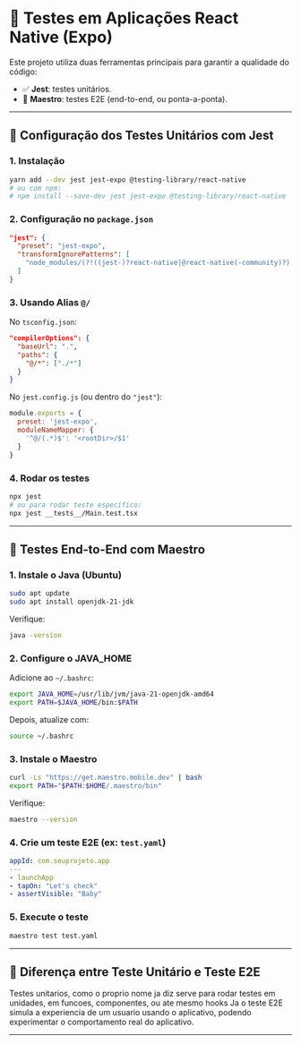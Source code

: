 # 📱 Testes em Aplicações React Native (Expo)

Este projeto utiliza duas ferramentas principais para garantir a qualidade do código:

- ✅ **Jest**: testes unitários.
- 🧪 **Maestro**: testes E2E (end-to-end, ou ponta-a-ponta).

---

## 🔧 Configuração dos Testes Unitários com Jest

### 1. Instalação

```bash
yarn add --dev jest jest-expo @testing-library/react-native
# ou com npm:
# npm install --save-dev jest jest-expo @testing-library/react-native
```

### 2. Configuração no `package.json`

```json
"jest": {
  "preset": "jest-expo",
  "transformIgnorePatterns": [
    "node_modules/(?!((jest-)?react-native|@react-native(-community)?)|expo(nent)?|@expo(nent)?/.*|@expo-google-fonts/.*|react-navigation|@react-navigation/.*|@sentry/react-native|native-base|react-native-svg)"
  ]
}
```

### 3. Usando Alias `@/`

No `tsconfig.json`:

```json
"compilerOptions": {
  "baseUrl": ".",
  "paths": {
    "@/*": ["./*"]
  }
}
```

No `jest.config.js` (ou dentro do `"jest"`):

```js
module.exports = {
  preset: 'jest-expo',
  moduleNameMapper: {
    '^@/(.*)$': '<rootDir>/$1'
  }
}
```

### 4. Rodar os testes

```bash
npx jest
# ou para rodar teste específico:
npx jest __tests__/Main.test.tsx
```

---

## 🤖 Testes End-to-End com Maestro

### 1. Instale o Java (Ubuntu)

```bash
sudo apt update
sudo apt install openjdk-21-jdk
```

Verifique:

```bash
java -version
```

### 2. Configure o JAVA_HOME

Adicione ao `~/.bashrc`:

```bash
export JAVA_HOME=/usr/lib/jvm/java-21-openjdk-amd64
export PATH=$JAVA_HOME/bin:$PATH
```

Depois, atualize com:

```bash
source ~/.bashrc
```

### 3. Instale o Maestro

```bash
curl -Ls "https://get.maestro.mobile.dev" | bash
export PATH="$PATH:$HOME/.maestro/bin"
```

Verifique:

```bash
maestro --version
```

### 4. Crie um teste E2E (ex: `test.yaml`)

```yaml
appId: com.seuprojeto.app
---
- launchApp
- tapOn: "Let's check"
- assertVisible: "Baby"
```

### 5. Execute o teste

```bash
maestro test test.yaml
```

---

## 🧠 Diferença entre Teste Unitário e Teste E2E

Testes unitarios, como o proprio nome ja diz serve para rodar testes em unidades, em funcoes, componentes, ou ate mesmo hooks
Ja o teste E2E simula a experiencia de um usuario usando o aplicativo, podendo experimentar o comportamento real do aplicativo. 

---
